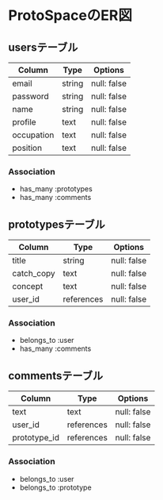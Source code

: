 # ProtoSpaceのER図

## usersテーブル

| Column     | Type   | Options     |
| ---------- | ------ | ----------- |
| email      | string | null: false |
| password   | string | null: false |
| name       | string | null: false |
| profile    | text   | null: false |
| occupation | text   | null: false |
| position   | text   | null: false |

### Association

- has_many :prototypes
- has_many :comments

## prototypesテーブル

| Column     | Type       | Options     |
| ---------- | ---------- | ----------- |
| title      | string     | null: false |
| catch_copy | text       | null: false |
| concept    | text       | null: false |
| user_id    | references | null: false |

### Association

- belongs_to :user
- has_many   :comments

## commentsテーブル

| Column       | Type       | Options     |
| ------------ | ---------- | ----------- |
| text         | text       | null: false |
| user_id      | references | null: false |
| prototype_id | references | null: false |

### Association

- belongs_to :user
- belongs_to :prototype